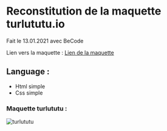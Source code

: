 Reconstitution de la maquette turlututu.io
====
Fait le 13.01.2021 avec BeCode

Lien vers la maquette : [Lien de la maquette](https://romainm27.github.io/turlututu/turlututu.html)

## Language :
* Html simple
* Css simple

### Maquette turlututu :
![turlututu](https://github.com/becodeorg/CRL-Woods-4.27/blob/main/Assets/turlututu.png)
